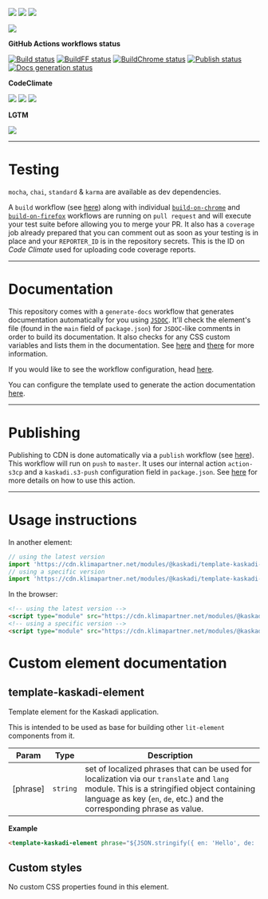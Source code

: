 ![](https://img.shields.io/github/package-json/v/kaskadi/template-kaskadi-element)
![](https://img.shields.io/badge/code--style-standard-blue)
![](https://img.shields.io/github/license/kaskadi/template-kaskadi-element?color=blue)

[![](https://img.shields.io/badge/live-example-orange)](https://cdn.klimapartner.net/modules/%40kaskadi/template-kaskadi-element/example/index.html)

**GitHub Actions workflows status**

[![Build status](https://img.shields.io/github/workflow/status/kaskadi/template-kaskadi-element/build?label=build&logo=mocha)](https://github.com/kaskadi/template-kaskadi-element/actions?query=workflow%3Abuild)
[![BuildFF status](https://img.shields.io/github/workflow/status/kaskadi/template-kaskadi-element/build-on-firefox?label=firefox&logo=Mozilla%20Firefox&logoColor=white)](https://github.com/kaskadi/template-kaskadi-element/actions?query=workflow%3Abuild-on-firefox)
[![BuildChrome status](https://img.shields.io/github/workflow/status/kaskadi/template-kaskadi-element/build-on-chrome?label=chrome&logo=Google%20Chrome&logoColor=white)](https://github.com/kaskadi/template-kaskadi-element/actions?query=workflow%3Abuild-on-chrome)
[![Publish status](https://img.shields.io/github/workflow/status/kaskadi/template-kaskadi-element/publish?label=publish&logo=Amazon%20AWS)](https://github.com/kaskadi/template-kaskadi-element/actions?query=workflow%3Apublish)
[![Docs generation status](https://img.shields.io/github/workflow/status/kaskadi/template-kaskadi-element/generate-docs?label=docs&logo=read-the-docs)](https://github.com/kaskadi/template-kaskadi-element/actions?query=workflow%3Agenerate-docs)

**CodeClimate**

[![](https://img.shields.io/codeclimate/maintainability/kaskadi/template-kaskadi-element?label=maintainability&logo=Code%20Climate)](https://codeclimate.com/github/kaskadi/template-kaskadi-element)
[![](https://img.shields.io/codeclimate/tech-debt/kaskadi/template-kaskadi-element?label=technical%20debt&logo=Code%20Climate)](https://codeclimate.com/github/kaskadi/template-kaskadi-element)
[![](https://img.shields.io/codeclimate/coverage/kaskadi/template-kaskadi-element?label=test%20coverage&logo=Code%20Climate)](https://codeclimate.com/github/kaskadi/template-kaskadi-element)

**LGTM**

[![](https://img.shields.io/lgtm/grade/javascript/github/kaskadi/template-kaskadi-element?label=code%20quality&logo=LGTM)](https://lgtm.com/projects/g/kaskadi/template-kaskadi-element/?mode=list&logo=LGTM)

<!-- You can add badges inside of this section if you'd like -->

****

# Testing

`mocha`, `chai`, `standard` & `karma` are available as dev dependencies.

A `build` workflow (see [here](./.github/workflows/build.yml)) along with individual [`build-on-chrome`](./.github/workflows/buildChrome.yml) and [`build-on-firefox`](./.github/workflows/buildFF.yml) workflows are running on `pull request` and will execute your test suite before allowing you to merge your PR. It also has a `coverage` job already prepared that you can comment out as soon as your testing is in place and your `REPORTER_ID` is in the repository secrets. This is the ID on _Code Climate_ used for uploading code coverage reports.

****

# Documentation

This repository comes with a `generate-docs` workflow that generates documentation automatically for you using [`JSDOC`](https://jsdoc.app/). It'll check the element's file (found in the `main` field of `package.json`) for `JSDOC`-like comments in order to build its documentation. It also checks for any CSS custom variables and lists them in the documentation. See [here](https://github.com/kaskadi/action-generate-docs) and [there](./serverless.yml) for more information.

If you would like to see the workflow configuration, head [here](./.github/workflows/generate-docs.yml).

You can configure the template used to generate the action documentation [here](./docs/template.md).

****

# Publishing

Publishing to CDN is done automatically via a `publish` workflow (see [here](./.github/workflows/publish.yml)). This workflow will run on `push` to `master`. It uses our internal action `action-s3cp` and a `kaskadi.s3-push` configuration field in `package.json`. See [here](https://github.com/kaskadi/action-s3cp) for more details on how to use this action.

****

<!-- automatically generated documentation will be placed in here -->
# Usage instructions

In another element:
```js
// using the latest version
import 'https://cdn.klimapartner.net/modules/@kaskadi/template-kaskadi-element/template-kaskadi-element.js'
// using a specific version
import 'https://cdn.klimapartner.net/modules/@kaskadi/template-kaskadi-element/release/v1.0.0/template-kaskadi-element.js'
```

In the browser:
```html
<!-- using the latest version -->
<script type="module" src="https://cdn.klimapartner.net/modules/@kaskadi/template-kaskadi-element/template-kaskadi-element.js"></script>
<!-- using a specific version -->
<script type="module" src="https://cdn.klimapartner.net/modules/@kaskadi/template-kaskadi-element/release/v1.0.0/template-kaskadi-element.js"></script>
```

# Custom element documentation

## template-kaskadi-element

Template element for the Kaskadi application.

This is intended to be used as base for building other `lit-element` components from it.


| Param | Type | Description |
| --- | --- | --- |
| \[phrase\] | `string` | set of localized phrases that can be used for localization via our `translate` and `lang` module. This is a stringified object containing language as key (`en`, `de`, etc.) and the corresponding phrase as value. |

**Example**  
```html
<template-kaskadi-element phrase="${JSON.stringify({ en: 'Hello', de: 'Hallo', fr: 'Bonjour' })}" lang="en"></template-kaskadi-element>
```
<!-- LINKS -->

## Custom styles

No custom CSS properties found in this element.
<!-- automatically generated documentation will be placed in here -->

<!-- You can customize this template as you'd like! -->